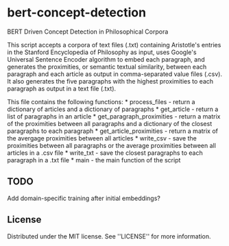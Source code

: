# bert-concept-detection
BERT Driven Concept Detection in Philosophical Corpora

This script accepts a corpora of text files (.txt) containing Aristotle's entries in the Stanford Encyclopedia of
Philosophy as input, uses Google's Universal Sentence Encoder algorithm to embed each paragraph, and generates the
proximities, or semantic textual similarity, between each paragraph and each article as output in comma-separated value
files (.csv). It also generates the five paragraphs with the highest proximities to each paragraph as output in a text
file (.txt).

This file contains the following functions:
    * process_files - return a dictionary of articles and a dictionary of paragraphs
    * get_article - return a list of paragraphs in an article
    * get_paragraph_proximities - return a matrix of the proximities between all paragraphs and a dictionary of the
                                  closest paragraphs to each paragraph
    * get_article_proximities - return a matrix of the avergage proximities between all articles
    * write_csv - save the proximities between all paragraphs or the average proximities between all articles in a .csv
                  file
    * write_txt - save the closest paragraphs to each paragraph in a .txt file
    * main - the main function of the script

## TODO

Add domain-specific training after initial embeddings?

## License

Distributed under the MIT license. See ''LICENSE'' for more information.

